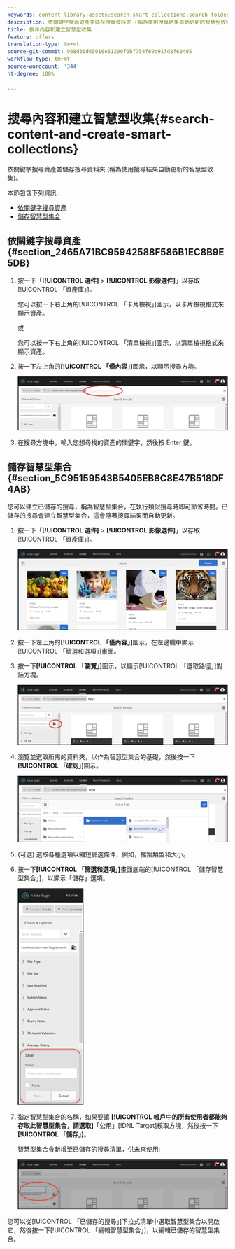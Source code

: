 ```yaml
---
keywords: content library;assets;search;smart collections;search folder;filter
description: 依關鍵字搜尋資產並儲存搜尋資料夾 (稱為使用搜尋結果自動更新的智慧型收集)。
title: 搜尋內容和建立智慧型收集
feature: offers
translation-type: tm+mt
source-git-commit: 968d36d65016e51290f6bf754f69c91fd8f68405
workflow-type: tm+mt
source-wordcount: '344'
ht-degree: 100%

---
```



# 搜尋內容和建立智慧型收集{#search-content-and-create-smart-collections}

依關鍵字搜尋資產並儲存搜尋資料夾 (稱為使用搜尋結果自動更新的智慧型收集)。

本節包含下列資訊:

* [依關鍵字搜尋資產](/help/c-experiences/c-manage-content/filter-and-search-content.md#section_2465A71BC95942588F586B1EC8B9E5DB)
* [儲存智慧型集合](/help/c-experiences/c-manage-content/filter-and-search-content.md#section_5C95159543B5405EB8C8E47B518DF4AB)

## 依關鍵字搜尋資產  {#section_2465A71BC95942588F586B1EC8B9E5DB}

1. 按一下「**[!UICONTROL 選件]** > **[!UICONTROL 影像選件]**」以存取[!UICONTROL 「資產庫」]。

   您可以按一下右上角的[!UICONTROL 「卡片檢視」]圖示，以卡片檢視格式來顯示資產。

   或

   您可以按一下右上角的[!UICONTROL 「清單檢視」]圖示，以清單檢視格式來顯示資產。

1. 按一下左上角的&#x200B;**[!UICONTROL 「僅內容」]**&#x200B;圖示，以顯示搜尋方塊。

   ![](assets/search_assets.png)

1. 在搜尋方塊中，輸入您想尋找的資產的關鍵字，然後按 Enter 鍵。

## 儲存智慧型集合  {#section_5C95159543B5405EB8C8E47B518DF4AB}

您可以建立已儲存的搜尋，稱為智慧型集合，在執行類似搜尋時即可節省時間。已儲存的搜尋會建立智慧型集合，這會隨著搜尋結果而自動更新。

1. 按一下「**[!UICONTROL 選件]** > **[!UICONTROL 影像選件]**」以存取[!UICONTROL 「資產庫」]。

   ![](assets/content.png)

1. 按一下左上角的&#x200B;**[!UICONTROL 「僅內容」]**&#x200B;圖示，在左邊欄中顯示[!UICONTROL 「篩選和選項」]畫面。
1. 按一下&#x200B;**[!UICONTROL 「瀏覽」]**&#x200B;圖示，以顯示[!UICONTROL 「選取路徑」]對話方塊。

   ![](assets/browse_folders.png)

1. 瀏覽並選取所需的資料夾，以作為智慧型集合的基礎，然後按一下&#x200B;**[!UICONTROL 「確認」]**&#x200B;圖示。

   ![](assets/browse_folders2.png)

1. (可選) 選取各種選項以縮短篩選條件，例如，檔案類型和大小。
1. 按一下&#x200B;**[!UICONTROL 「篩選和選項」]**&#x200B;畫面底端的[!UICONTROL 「儲存智慧型集合」]，以顯示「儲存」選項。

   ![](assets/save_smart_collection_options.png)

1. 指定智慧型集合的名稱，如果要讓 **[!UICONTROL 帳戶中的所有使用者都能夠存取此智慧型集合，請選取]**「公用」[!DNL Target]核取方塊，然後按一下&#x200B;**[!UICONTROL 「儲存」]**。

   智慧型集合會新增至已儲存的搜尋清單，供未來使用:

   ![](assets/saved_smart_collection.png)

您可以從[!UICONTROL 「已儲存的搜尋」]下拉式清單中選取智慧型集合以開啟它，然後按一下[!UICONTROL 「編輯智慧型集合」]，以編輯已儲存的智慧型集合。
